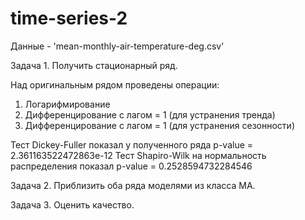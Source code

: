 # time-series-2
Данные - 'mean-monthly-air-temperature-deg.csv'

Задача 1. Получить стационарный ряд.

Над оригинальным рядом проведены операции:
1. Логарифмирование
2. Дифференцирование с лагом = 1 (для устранения тренда)
3. Дифференцирование с лагом = 1 (для устранения сезонности)

Тест Dickey-Fuller показал у полученного ряда p-value = 2.361163522472863e-12
Тест Shapiro-Wilk на нормальность распределения показал p-value = 0.2528594732284546

Задача 2. Приблизить оба ряда моделями из класса MA.



Задача 3. Оценить качество.
